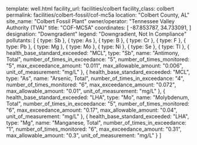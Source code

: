 template: well.html
facility_url: facilities/colbert
facility_class: colbert
permalink: facilities/colbert-fossil/cof-mc5a
location: "Colbert County, AL"
site_name: "Colbert Fossil Plant"
owner/operator: "Tennessee Valley Authority (TVA)"
title: "COF-MC5A"
coordinates: [
    -87.853787,
    34.733091,
]
designation: "Downgradient"
legend: "Downgradient, Not In Compliance"
pollutants: [
  {
    type: Sb
  },
  {
    type: As
  },
  {
    type: B
  },
  {
    type: Cr
  },
  {
    type: F
  },
  {
    type: Pb
  },
  {
    type: Mg
  },
  {
    type: Mo
  },
  {
    type: Ni
  },
  {
    type: Se
  },
  {
    type: Tl
  },
  {
    health_base_standard_exceeded: "MCL",
    type: "Sb",
    name: "Antimony, Total",
    number_of_times_in_exceedance: "5",
    number_of_times_monitored: "5",
    max_exceedance_amount: "0.011",
    max_allowable_amount: "0.006",
    unit_of_measurement: "mg/L"
  },
  {
    health_base_standard_exceeded: "MCL",
    type: "As",
    name: "Arsenic, Total",
    number_of_times_in_exceedance: "4",
    number_of_times_monitored: "6",
    max_exceedance_amount: "0.072",
    max_allowable_amount: "0.01",
    unit_of_measurement: "mg/L"
  },
  {
    health_base_standard_exceeded: "LHA",
    type: "Mo",
    name: "Molybdenum, Total",
    number_of_times_in_exceedance: "5",
    number_of_times_monitored: "6",
    max_exceedance_amount: "0.17",
    max_allowable_amount: "0.04",
    unit_of_measurement: "mg/L"
  },
  {
    health_base_standard_exceeded: "LHA",
    type: "Mg",
    name: "Manganese, Total",
    number_of_times_in_exceedance: "1",
    number_of_times_monitored: "6",
    max_exceedance_amount: "0.31",
    max_allowable_amount: "0.3",
    unit_of_measurement: "mg/L"
  }
]
    